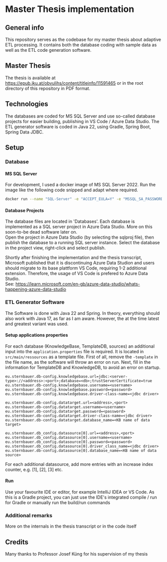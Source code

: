 # Master Thesis implementation #

## General info ##

This repository serves as the codebase for my master thesis about adaptive ETL processing. It contains both the database coding with sample data as well as the ETL code generation software.

## Master Thesis

The thesis is available at https://epub.jku.at/obvulihs/content/titleinfo/11591465 or in the root directory of this repository in PDF format.

## Technologies ##
The databases are coded for MS SQL Server and use so-called database projects for easier building, publishing in VS Code / Azure Data Studio. The ETL generator software is coded in Java 22, using Gradle, Spring Boot, Spring Data JDBC.

## Setup ##

### Database ###

#### MS SQL Server
For development, I used a docker image of MS SQL Server 2022. Run the image like the following code snipped and adapt where required.

  ```bash
  docker run --name "SQL-Server" -e "ACCEPT_EULA=Y" -e "MSSQL_SA_PASSWORD=aStrong(!)Password" -p 1433:1433 -d mcr.microsoft.com/mssql/server:2022-latest
  ```

#### Database Projects

The database files are located in 'Databases'. Each database is implemented as a SQL server project in Azure Data Studio. More on this soon-to-be dead software later on.\
Open the project in Azure Data Studio (by selecting the sqlproj file), then publish the database to a running SQL server instance. Select the database in the project view, right-click and select publish.

Shortly after finishing the implementation and the thesis transcript, Microsoft published that it is discontinuing Azure Data Studion and users should migrate to its base plattform VS Code, requiring 1-2 additional extension. Therefore, the usage of VS Code is prefered to Azure Data Studio.\
See: https://learn.microsoft.com/en-gb/azure-data-studio/whats-happening-azure-data-studio


### ETL Generator Software
The Software is done with Java 22 and Spring. In theory, everything should also work with Java 17, as  far as I am aware. However, the at the time latest and greatest variant was used.

#### Setup applications properties

For each database (KnowledgeBase, TemplateDB, sources) an additional input into the `application.properties` file is required. It is located in `src/main/ressources` as a template file.
First of all, remove the `-template` in the file name, as the software will throw an error on run. Next, fill in the information for TemplateDB and KnowledgeDB, to avoid an error on startup.

```properties
eu.sternbauer.db-config.knowledgebase.url=jdbc:<server-type>://<address>:<port>;database=<db>;trustServerCertificate=true
eu.sternbauer.db-config.knowledgebase.username=<username>
eu.sternbauer.db-config.knowledgebase.password=<password>
eu.sternbauer.db-config.knowledgebase.driver-class-name=<jdbc driver>

eu.sternbauer.db-config.datatarget.url=<address>,<port>
eu.sternbauer.db-config.datatarget.username=<username>
eu.sternbauer.db-config.datatarget.password=<password>
eu.sternbauer.db-config.datatarget.driver-class-name=<jdbc driver>
eu.sternbauer.db-config.datatarget.database_name=<KB name of data target>

eu.sternbauer.db_config.datasource[0].url=<address>,<port>
eu.sternbauer.db_config.datasource[0].username=<username>
eu.sternbauer.db_config.datasource[0].password=<password>
eu.sternbauer.db_config.datasource[0].driver_class_name=<jdbc driver>
eu.sternbauer.db-config.datasource[0].database_name=<KB name of data source>
```

For each additional datasource, add more entries with an increase index counter, e.g. [1], [2], [3] etc.

#### Run
Use your favourite IDE or editor, for example IntelliJ IDEA or VS Code. As this is a Gradle project, you can just use the IDE's integrated compile / run for Gradle or manually run the build/run commands

### Additional remarks
More on the internals in the thesis transcript or in the code itself

## Credits ##
Many thanks to Professor Josef Küng for his supervision of my thesis
